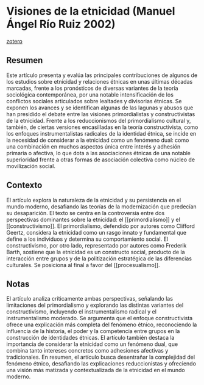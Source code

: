 # Visiones de la etnicidad (Manuel Ángel Río Ruiz 2002)
[zotero](zotero://select/items/@ruiz2002)

## Resumen
Este artículo presenta y evalúa las principales contribuciones de algunos de los estudios sobre etnicidad y relaciones étnicas en unas últimas décadas marcadas, frente a los pronósticos de diversas variantes de la teoría sociológica contemporánea, por una notable intensificación de los conflictos sociales articulados sobre lealtades y divisorias étnicas. Se exponen los avances y se identifican algunas de las lagunas y abusos que han presidido el debate entre las visiones primordialistas y constructivistas de la etnicidad. Frente a los reduccionismos del primordialismo cultural y, también, de ciertas versiones encasilladas en la teoría constructivista, como los enfoques instrumentalistas radicales de la identidad étnica, se incide en la necesidad de considerar a la etnicidad como un fenómeno dual: como una combinación en muchos aspectos única entre interés y adhesión primaria o afectiva, lo que dota a las asociaciones étnicas de una notable superioridad frente a otras formas de asociación colectiva como núcleo de movilización social.

## Contexto

El artículo explora la naturaleza de la etnicidad y su persistencia en el mundo moderno, desafiando las teorías de la modernización que predecían su desaparición. El texto se centra en la controversia entre dos perspectivas dominantes sobre la etnicidad: el [[primordialismo]] y el [[constructivismo]]. El primordialismo, defendido por autores como Clifford Geertz, considera la etnicidad como un rasgo innato y fundamental que define a los individuos y determina su comportamiento social. El constructivismo, por otro lado, representado por autores como Frederik Barth, sostiene que la etnicidad es un constructo social, producto de la interacción entre grupos y de la politización estratégica de las diferencias culturales. Se posiciona al final a favor del [[procesualismo]].


## Notas
<!--El libro se estructura en-->

<!--Estructura conceptual:-->
 
<!--Argumentos generales:-->
El artículo analiza críticamente ambas perspectivas, señalando las limitaciones del primordialismo y explorando las distintas variantes del constructivismo, incluyendo el instrumentalismo radical y el instrumentalismo moderado. Se argumenta que el enfoque constructivista ofrece una explicación más completa del fenómeno étnico, reconociendo la influencia de la historia, el poder y la competencia entre grupos en la construcción de identidades étnicas. El artículo también destaca la importancia de considerar la etnicidad como un fenómeno dual, que combina tanto intereses concretos como adhesiones afectivas y tradicionales. En resumen, el artículo busca desentrañar la complejidad del fenómeno étnico, desafiando las explicaciones reduccionistas y ofreciendo una visión más matizada y contextualizada de la etnicidad en el mundo moderno.